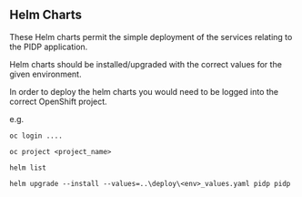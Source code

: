 ## Helm Charts

These Helm charts permit the simple deployment of the services relating to the PIDP application.

Helm charts should be installed/upgraded with the correct values for the given environment.

In order to deploy the helm charts you would need to be logged into the correct OpenShift project.

e.g.

```
oc login ....

oc project <project_name>

helm list 

helm upgrade --install --values=..\deploy\<env>_values.yaml pidp pidp
```
